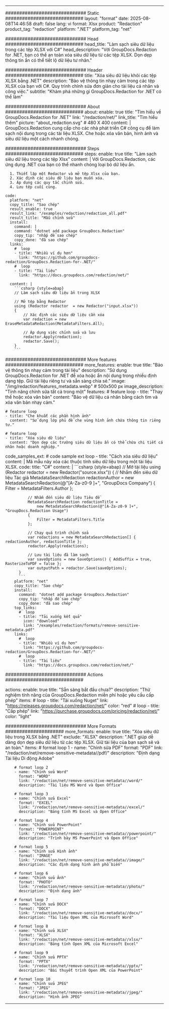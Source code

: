 
---
############################# Static ############################
layout: "format"
date:  2025-08-08T14:46:58
draft: false
lang: vi
format: Xlsx
product: "Redaction"
product_tag: "redaction"
platform: ".NET"
platform_tag: "net"

############################# Head ############################
head_title: "Làm sạch siêu dữ liệu trong các tệp XLSX với C#"
head_description: "Với GroupDocs.Redaction for .NET, bạn có thể an toàn xóa siêu dữ liệu từ các tệp XLSX. Dọn dẹp thông tin ẩn có thể tiết lộ dữ liệu tư nhân."

############################# Header ############################
title: "Xóa siêu dữ liệu khỏi các tệp XLSX bằng .NET" 
description: "Bảo vệ thông tin nhạy cảm trong các tệp XLSX của bạn với C#. Quy trình chỉnh sửa đơn giản cho tài liệu cá nhân và công việc."
subtitle: "Khám phá những gì GroupDocs.Redaction for .NET có thể làm" 

############################# About ############################
about:
    enable: true
    title: "Tìm hiểu về GroupDocs.Redaction for .NET"
    link: "/redaction/net/"
    link_title: "Tìm hiểu thêm"
    picture: "about_redaction.svg" # 480 X 400
    content: |
       GroupDocs.Redaction cung cấp cho các nhà phát triển C# công cụ để làm sạch nội dung trong các tài liệu XLSX. Che hoặc xóa văn bản, hình ảnh và siêu dữ liệu một cách nhanh chóng.

############################# Steps ############################
steps:
    enable: true
    title: "Làm sạch siêu dữ liệu trong các tệp Xlsx"
    content: |
      Với GroupDocs.Redaction, các ứng dụng .NET của bạn có thể nhanh chóng loại bỏ dữ liệu ẩn.
      
      1. Thiết lập một Redactor và mở tệp Xlsx của bạn.
      2. Xác định các siêu dữ liệu bạn muốn xóa.
      3. Áp dụng các quy tắc chỉnh sửa.
      4. Lưu tệp cuối cùng.
   
    code:
      platform: "net"
      copy_title: "Sao chép"
      result_enable: true
      result_link: "/examples/redaction/redaction_all.pdf"
      result_title: "Mẫu chỉnh sửa"
      install:
        command: |
        command: "dotnet add package GroupDocs.Redaction"
        copy_tip: "nhấp để sao chép"
        copy_done: "đã sao chép"
      links:
        #  loop
        - title: "Nhiều ví dụ hơn"
          link: "https://github.com/groupdocs-redaction/GroupDocs.Redaction-for-.NET/"
        #  loop
        - title: "Tài liệu"
          link: "https://docs.groupdocs.com/redaction/net/"
          
      content: |
        ```csharp {style=abap}
        // Làm sạch siêu dữ liệu ẩn trong XLSX

        // Mở tệp bằng Redactor
        using (Redactor redactor  = new Redactor("input.xlsx"))
        {
            // Xác định các siêu dữ liệu cần xóa
            var redaction = new EraseMetadataRedaction(MetadataFilters.All);
            
            // Áp dụng việc chỉnh sửa và lưu
            redactor.Apply(redaction);
            redactor.Save();
        }
        ```            


############################# More features ############################
more_features:
  enable: true
  title: "Bảo vệ thông tin nhạy cảm trong tài liệu"
  description: "Sử dụng GroupDocs.Redaction for .NET để xóa hoặc ẩn nội dung trong nhiều định dạng tệp. Giữ tài liệu riêng tư và sẵn sàng chia sẻ."
  image: "/img/redaction/features_metadata.webp" # 500x500 px
  image_description: "Tính năng chỉnh sửa tất cả trong một"
  features:
    # feature loop
    - title: "Thay thế hoặc xóa văn bản"
      content: "Bảo vệ dữ liệu cá nhân bằng cách tìm và xóa văn bản nhạy cảm."

    # feature loop
    - title: "Che khuất các phần hình ảnh"
      content: "Sử dụng lớp phủ để che vùng hình ảnh chứa thông tin riêng tư."

    # feature loop
    - title: "Xóa siêu dữ liệu"
      content: "Dọn dẹp các trường siêu dữ liệu ẩn có thể chứa chi tiết cá nhân hoặc doanh nghiệp."
      
  code_samples_ext:
    # code sample ext loop
    - title: "Cách xóa siêu dữ liệu"
      content: |
        Mã mẫu này xóa các thuộc tính siêu dữ liệu trong một tài liệu XLSX.
      code:
        title: "C#"
        content: |
          ```csharp {style=abap}
          //  Mở tài liệu
          using (Redactor redactor  = new Redactor("source.xlsx"))
          {
              // Nhắm đến siêu dữ liệu Tác giả
              MetadataSearchRedaction redactionAuthor = 
                  new MetadataSearchRedaction(@"[A-Za-z0-9 ]+", "GroupDocs Company")
              {
                  Filter = MetadataFilters.Author
              };

              // Nhắm đến siêu dữ liệu Tiêu đề
              MetadataSearchRedaction redactionTitle = 
                  new MetadataSearchRedaction(@"[A-Za-z0-9 ]+", "GroupDocs.Redaction Usage")
              {
                  Filter = MetadataFilters.Title
              };

              // Chạy quá trình chỉnh sửa
              var redactions = new MetadataSearchRedaction[] { redactionAuthor, redactionTitle };
              redactor.Apply(redactions);

              // Lưu tài liệu đã làm sạch
              var saveOptions = new SaveOptions() { AddSuffix = true, RasterizeToPDF = false };
              var outputPath = redactor.Save(saveOptions);
          }
          ```
        platform: "net"
        copy_title: "Sao chép"
        install:
          command: "dotnet add package GroupDocs.Redaction"
          copy_tip: "nhấp để sao chép"
          copy_done: "đã sao chép"
        top_links:
          #  loop
          - title: "Tải xuống kết quả"
            icon: "download"
            link: "/examples/redaction/formats/remove-sensitive-metadata.pdf"
        links:
          #  loop
          - title: "Nhiều ví dụ hơn"
            link: "https://github.com/groupdocs-redaction/GroupDocs.Redaction-for-.NET/"
          #  loop
          - title: "Tài liệu"
            link: "https://docs.groupdocs.com/redaction/net/"


############################# Actions ############################

actions:
  enable: true
  title: "Sẵn sàng bắt đầu chưa?"
  description: "Thử nghiệm tính năng của GroupDocs.Redaction miễn phí hoặc yêu cầu cấp phép"
  items:
    #  loop
    - title: "Tải xuống Nuget"
      link: "https://releases.groupdocs.com/redaction/net/"
      color: "red"
        #  loop
    - title: "Cấp phép"
      link: "https://purchase.groupdocs.com/pricing/redaction/net/"
      color: "light"


############################# More Formats #####################
more_formats:
    enable: true
    title: "Xóa siêu dữ liệu trong XLSX bằng .NET"
    exclude: "XLSX"
    description: ".NET giúp dễ dàng dọn dẹp siêu dữ liệu từ các tệp XLSX. Giữ tài liệu của bạn sạch sẽ và an toàn."
    items: 
        # format loop 1
        - name: "Chỉnh sửa PDF"
          format: "PDF"
          link: "/redaction/net/remove-sensitive-metadata//pdf/"
          description: "Định dạng Tài liệu Di động Adobe"

        # format loop 2
        - name: "Chỉnh sửa Word"
          format: "WORD"
          link: "/redaction/net/remove-sensitive-metadata//word/"
          description: "Tài liệu MS Word và Open Office"
          
        # format loop 3
        - name: "Chỉnh sửa Excel"
          format: "EXCEL"
          link: "/redaction/net/remove-sensitive-metadata//excel/"
          description: "Bảng tính MS Excel và Open Office"

        # format loop 4
        - name: "Chỉnh sửa PowerPoint"
          format: "POWERPOINT"
          link: "/redaction/net/remove-sensitive-metadata//powerpoint/"
          description: "Trình bày MS PowerPoint và Open Office"

        # format loop 5
        - name: "Chỉnh sửa Hình ảnh"
          format: "IMAGE"
          link: "/redaction/net/remove-sensitive-metadata//image/"
          description: "Các định dạng hình ảnh phổ biến"

        # format loop 6
        - name: "Chỉnh sửa Ảnh"
          format: "PHOTO"
          link: "/redaction/net/remove-sensitive-metadata//photo/"
          description: "Định dạng ảnh"

        # format loop 7
        - name: "Chỉnh sửa DOCX"
          format: "DOCX"
          link: "/redaction/net/remove-sensitive-metadata//docx/"
          description: "Tài liệu Open XML của Microsoft Word"
          
        # format loop 8
        - name: "Chỉnh sửa XLSX"
          format: "XLSX"
          link: "/redaction/net/remove-sensitive-metadata//xlsx/"
          description: "Bảng tính Open XML của Microsoft Excel"
          
        # format loop 9
        - name: "Chỉnh sửa PPTX"
          format: "PPTX"
          link: "/redaction/net/remove-sensitive-metadata//pptx/"
          description: "Bài thuyết trình Open XML của PowerPoint"

        # format loop 10
        - name: "Chỉnh sửa JPEG"
          format: "JPEG"
          link: "/redaction/net/remove-sensitive-metadata//jpeg/"
          description: "Hình ảnh JPEG"


---